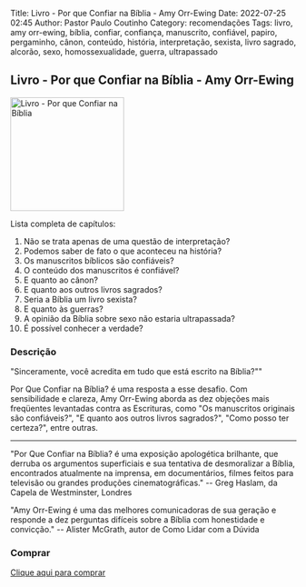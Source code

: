Title: Livro - Por que Confiar na Bíblia - Amy Orr-Ewing
Date: 2022-07-25 02:45
Author: Pastor Paulo Coutinho
Category: recomendações
Tags: livro, amy orr-ewing, bíblia, confiar, confiança, manuscrito, confiável, papiro, pergaminho, cânon, conteúdo, história, interpretação, sexista, livro sagrado, alcorão, sexo, homossexualidade, guerra, ultrapassado

## Livro - Por que Confiar na Bíblia - Amy Orr-Ewing

<img src="{static}/images/livros/por-que-confiar-na-biblia.jpg" alt="Livro - Por que Confiar na Bíblia" style="width: auto; height: 200px">

Lista completa de capítulos:

1. Não se trata apenas de uma questão de interpretação?
2. Podemos saber de fato o que aconteceu na história?
3. Os manuscritos bíblicos são confiáveis?
4. O conteúdo dos manuscritos é confiável?
5. E quanto ao cânon?
6. E quanto aos outros livros sagrados?
7. Seria a Bíblia um livro sexista?
8. E quanto às guerras?
9. A opinião da Bíblia sobre sexo não estaria ultrapassada?
10. É possível conhecer a verdade?

### Descrição

"Sinceramente, você acredita em tudo que está escrito na Bíblia?""

Por Que Confiar na Bíblia? é uma resposta a esse desafio. Com sensibilidade e clareza, Amy Orr-Ewing aborda as dez objeções mais freqüentes levantadas contra as Escrituras, como "Os manuscritos originais são confiáveis?", "E quanto aos outros livros sagrados?", "Como posso ter certeza?", entre outras.

***

"Por Que Confiar na Bíblia? é uma exposição apologética brilhante, que derruba os argumentos superficiais e sua tentativa de desmoralizar a Bíblia, encontrados atualmente na imprensa, em documentários, filmes feitos para televisão ou grandes produções cinematográficas."
-- Greg Haslam, da Capela de Westminster, Londres

"Amy Orr-Ewing é uma das melhores comunicadoras de sua geração e responde a dez perguntas difíceis sobre a Bíblia com honestidade e convicção."
-- Alister McGrath, autor de Como Lidar com a Dúvida

### Comprar

[Clique aqui para comprar](https://amzn.to/3zuIGuS)
